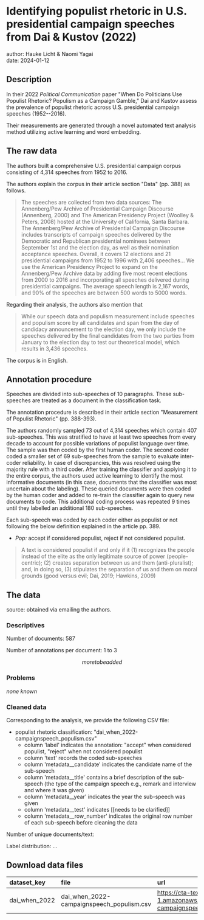 # Identifying populist rhetoric in U.S. presidential campaign speeches from Dai & Kustov (2022)

author: Hauke Licht & Naomi Yagai\
date: 2024-01-12

## Description

In their 2022 *Political Communication* paper "When Do Politicians Use Populist Rhetoric? Populism as a Campaign Gamble," Dai and Kustov assess the prevalence of populist rhetoric across U.S. presidential campaign speeches (1952--2016).

Their measurements are generated through a novel automated text analysis method utilizing active learning and word embedding.

## The raw data

The authors built a comprehensive U.S. presidential campaign corpus consisting of 4,314 speeches from 1952 to 2016.

The authors explain the corpus in their article section "Data" (pp. 388) as follows.

> The speeches are collected from two data sources: The Annenberg/Pew Archive of Presidential Campaign Discourse (Annenberg, 2000) and The American Presidency Project (Woolley & Peters, 2008) hosted at the University of California, Santa Barbara.
The Annenberg/Pew Archive of Presidential Campaign Discourse includes transcripts of campaign speeches delivered by the Democratic and Republican presidential nominees between September 1st and the election day, as well as their nomination acceptance speeches. 
Overall, it covers 12 elections and 21 presidential campaigns from 1952 to 1996 with 2,406 speeches...
We use the American Presidency Project to expand on the Annenberg/Pew Archive data by adding five most recent elections from 2000 to 2016 and incorporating all speeches delivered during presidential campaigns. 
The average speech length is 2,167 words, and 90% of the speeches are between 500 words to 5000 words.

Regarding their analysis, the authors also mention that
> While our speech data and populism measurement include speeches and populism score by all candidates and span from the day of candidacy announcement to the election day, we only include the speeches delivered by the final candidates from the two parties from January to the election day to test our theoretical model, which results in 3,436 speeches.

The corpus is in English.

## Annotation procedure

Speeches are divided into sub-speeches of 10 paragraphs. 
These sub-speeches are treated as a document in the classification task.

The annotation procedure is described in their article section "Measurement of Populist Rhetoric" (pp. 388-393). 

The authors randomly sampled 73 out of 4,314 speeches which contain 407 sub-speeches.
This was stratified to have at least two speeches from every decade to account for possible variations of populist language over time.
The sample was then coded by the first human coder.
The second coder coded a smaller set of 69 sub-speeches from the sample to evaluate inter-coder reliability. 
In case of discrepancies, this was resolved using the majority rule with a third coder.
After training the classifier and applying it to the entire corpus, the authors used active learning to identify the most informative documents (in this case, documents that the classifier was most uncertain about the labeling).
These queried documents were then coded by the human coder and added to re-train the classifier again to query new documents to code.
This additional coding process was repeated 9 times until they labelled an additional 180 sub-speeches.

Each sub-speech was coded by each coder either as populist or not following the below definition explained in the article pp. 389.

-   *Pop:* accept if considered populist, reject if not considered populist.

> A text is considered populist if and only if it (1) recognizes the people instead of the elite as the only legitimate source of power (people-centric); 
(2) creates separation between us and them (anti-pluralist);
and, in doing so, (3) stipulates the separation of us and them on moral grounds (good versus evil; Dai, 2019; Hawkins, 2009)

## The data

source: obtained via emailing the authors.

### Descriptives

Number of documents: 587

Number of annotations per document: 1 to 3

$$more to be added$$

### Problems

*none known*

### Cleaned data

Corresponding to the analysis, we provide the following CSV file:

- populist rhetoric classification: 
"dai_when_2022-campaignspeech_populism.csv"
	- column 'label' indicates the annotation: "accept" when considered populist, "reject" when not considered populist
	- column 'text' records the coded sub-speeches
	- column 'metadata__candidate' indicates the candidate name of the sub-speech
  - column 'metadata__title' contains a brief description of the sub-speech (the type of the campaign speech e.g., remark and interview and where it was given)
  - column 'metadata__year' indicates the year the sub-speech was given
  - column 'metadata__test' indicates [[needs to be clarified]]
  - column 'metadata__row_number' indicates the original row number of each sub-speech before cleaning the data 

Number of unique documents/text:

Label distribution: ...

## Download data files

| dataset_key   | file                                      | url                                                                                                                     |
|:--------------|:------------------------------------------|:------------------------------------------------------------------------------------------------------------------------|
| dai_when_2022 | dai_when_2022-campaignspeech_populism.csv | https://cta-text-datasets.s3.eu-central-1.amazonaws.com/labeled/dai_when_2022/dai_when_2022-campaignspeech_populism.csv |